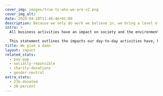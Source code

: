 ```yaml
---
cover_img: images/true-to-who-we-are-v2.png
cover_img_alt:
date: 2020-04-20T11:48:46+01:00
description: Because we only do work we believe in, we bring a level of commitment you won’t find anywhere else — and that means great results for you.
intro: >
  All business activities have an impact on society and the environment, and Kind is no exception. 
  
  This statement outlines the impacts our day-to-day activities have, how we are reducing or offsetting these and how we aim to further reduce them in the future.
title: We give a damn
layout: impact
related_stats:
  - pay-gap
  - socially-reponsible
  - charity-donations
  - gender-neutral
extra_stats:
  - 23k-donated
  - 28-percent
---
```

